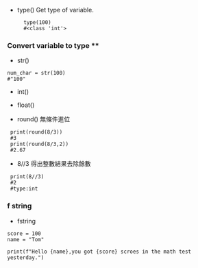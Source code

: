 - type()
  Get type of variable.

  ```=python
    type(100)
    #<class 'int'>

  ```

### Convert variable to type \*\*

- str()

```= python
num_char = str(100)
#"100"

```

- int()

- float()

- round()
  無條件進位

```= python
 print(round(8/3))
 #3
 print(round(8/3,2))
 #2.67

```

- 8//3
  得出整數結果去除餘數

```=python
 print(8//3)
 #2
 #type:int

```

### f string

- fstring

```=python
score = 100
name = "Tom"

print(f"Hello {name},you got {score} scroes in the math test yesterday.")


```
